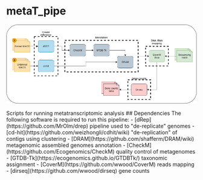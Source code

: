 # metaT_pipe
<p align="center"><img src="metaT_pipeline_graph.png" alt="pipelines"></p>
Scripts for running metatranscriptomic analysis
## Dependencies
The following software is required to run this pipeline:
- [dRep](https://github.com/MrOlm/drep) pipeline used to "de-replicate" genomes
- [cd-hit](https://github.com/weizhongli/cdhit/wiki) "de-replication" of contigs using clustering
- [DRAM](https://github.com/shafferm/DRAM/wiki) metagenomic assembled genomes annotation
- [CheckM](https://github.com/Ecogenomics/CheckM) quality control of metagenomes
- [GTDB-Tk](https://ecogenomics.github.io/GTDBTk/) taxonomic assignment
- [CoverM](https://github.com/wwood/CoverM) reads mapping
- [dirseq](https://github.com/wwood/dirseq) gene counts
